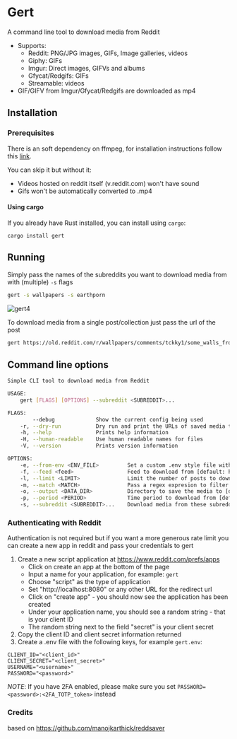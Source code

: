 # Gert

A command line tool to download media from Reddit

* Supports:
  - Reddit: PNG/JPG images, GIFs, Image galleries, videos
  - Giphy: GIFs
  - Imgur: Direct images, GIFVs and albums
  - Gfycat/Redgifs: GIFs
  - Streamable: videos
* GIF/GIFV from Imgur/Gfycat/Redgifs are downloaded as mp4

## Installation

### Prerequisites 

There is an soft dependency on ffmpeg, for installation instructions follow this [link](https://www.ffmpeg.org/download.html).

You can skip it but without it:
* Videos hosted on reddit itself (v.reddit.com) won't have sound
* Gifs won't be automatically converted to .mp4

#### Using cargo

If you already have Rust installed, you can install using `cargo`: 
```shell script
cargo install gert
```

## Running

Simply pass the names of the subreddits you want to download media from with (multiple) `-s` flags

```bash
gert -s wallpapers -s earthporn
```

![gert4](https://user-images.githubusercontent.com/15388116/200098386-762a7655-9bb0-43e8-a645-09fdb65c886d.gif)



To download media from a single post/collection just pass the url of the post

```bash
gert https://old.reddit.com/r/wallpapers/comments/tckky1/some_walls_from_my_collections_vol6/
```



## Command line options

```bash
Simple CLI tool to download media from Reddit

USAGE:
    gert [FLAGS] [OPTIONS] --subreddit <SUBREDDIT>...

FLAGS:
        --debug             Show the current config being used
    -r, --dry-run           Dry run and print the URLs of saved media to download
    -h, --help              Prints help information
    -H, --human-readable    Use human readable names for files
    -V, --version           Prints version information

OPTIONS:
    -e, --from-env <ENV_FILE>         Set a custom .env style file with secrets
    -f, --feed <feed>                 Feed to download from [default: hot]  [possible values: hot, new, top, rising]
    -l, --limit <LIMIT>               Limit the number of posts to download [default: 25]
    -m, --match <MATCH>               Pass a regex expresion to filter the title of the post
    -o, --output <DATA_DIR>           Directory to save the media to [default: .]
    -p, --period <PERIOD>             Time period to download from [default: day]  [possible values: now, hour, day, week, month, year, all]
    -s, --subreddit <SUBREDDIT>...    Download media from these subreddit
```




### Authenticating with Reddit

Authentication is not required but if you want a more generous rate limit you can create a new app in reddit and pass your credentials to gert



1. Create a new script application at https://www.reddit.com/prefs/apps
    * Click on create an app at the bottom of the page
    * Input a name for your application, for example: `gert`
    * Choose "script" as the type of application
    * Set "http://localhost:8080" or any other URL for the redirect url
    * Click on "create app" - you should now see the application has been created
    * Under your application name, you should see a random string - that is your client ID
    * The random string next to the field "secret" is your client secret 
2. Copy the client ID and client secret information returned
3. Create a .env file with the following keys, for example `gert.env`:  
```shell script
CLIENT_ID="<client_id>"
CLIENT_SECRET="<client_secret>"
USERNAME="<username>"
PASSWORD="<password>"
```
_NOTE_: If you have 2FA enabled, please make sure you set `PASSWORD=<password>:<2FA_TOTP_token>` instead



### Credits

based on https://github.com/manojkarthick/reddsaver
